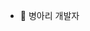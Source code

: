 - 🌱 병아리 개발자


<!---
JISOOs/JISOOs is a ✨ special ✨ repository because its `README.md` (this file) appears on your GitHub profile.
You can click the Preview link to take a look at your changes.
--->
